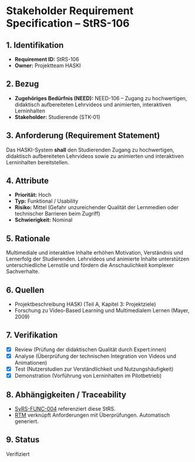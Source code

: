 # Stakeholder Requirement Specification – StRS-106

## 1. Identifikation
- **Requirement ID:** StRS-106
- **Owner:** Projektteam HASKI

## 2. Bezug
- **Zugehöriges Bedürfnis (NEED):** NEED-106 – Zugang zu hochwertigen, didaktisch aufbereiteten Lehrvideos und animierten, interaktiven Lerninhalten
- **Stakeholder:** Studierende (STK-01)

## 3. Anforderung (Requirement Statement)
Das HASKI-System **shall** den Studierenden Zugang zu hochwertigen, didaktisch aufbereiteten Lehrvideos sowie zu animierten und interaktiven Lerninhalten bereitstellen.

## 4. Attribute
- **Priorität:** Hoch
- **Typ:** Funktional / Usability
- **Risiko:** Mittel (Gefahr unzureichender Qualität der Lernmedien oder technischer Barrieren beim Zugriff)
- **Schwierigkeit:** Nominal

## 5. Rationale
Multimediale und interaktive Inhalte erhöhen Motivation, Verständnis und Lernerfolg der Studierenden. Lehrvideos und animierte Inhalte unterstützen unterschiedliche Lernstile und fördern die Anschaulichkeit komplexer Sachverhalte.

## 6. Quellen
- Projektbeschreibung HASKI (Teil A, Kapitel 3: Projektziele)
- Forschung zu Video-Based Learning und Multimedialem Lernen (Mayer, 2009)

## 7. Verifikation
- [x] Review (Prüfung der didaktischen Qualität durch Expert:innen)
- [x] Analyse (Überprüfung der technischen Integration von Videos und Animationen)
- [x] Test (Nutzerstudien zur Verständlichkeit und Nutzungshäufigkeit)
- [x] Demonstration (Vorführung von Lerninhalten im Pilotbetrieb)

## 8. Abhängigkeiten / Traceability
- [SyRS-FUNC-004](../../system-requirements/SyRS-FUNC-004.md) referenziert diese StRS.
- [RTM](../../rtm/RTM.md) verknüpft Anforderungen mit Überprüfungen. Automatisch generiert.

## 9. Status
Verifiziert
